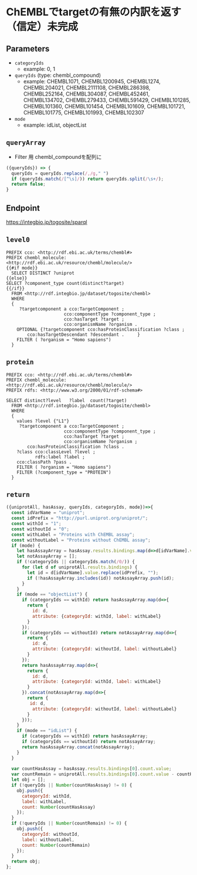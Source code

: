 # ChEMBLでtargetの有無の内訳を返す（信定）未完成

## Parameters

* `categoryIds`
  * example: 0, 1
* `queryIds` (type: chembl_compound)
  * example: CHEMBL1071, CHEMBL1200945, CHEMBL1274, CHEMBL204021, CHEMBL2111108, CHEMBL286398, CHEMBL252164, CHEMBL304087, CHEMBL452461, CHEMBL134702, CHEMBL279433, CHEMBL591429, CHEMBL101285, CHEMBL101360, CHEMBL101454, CHEMBL101609, CHEMBL101721, CHEMBL101775, CHEMBL101993, CHEMBL102307
* `mode`
  * example: idList, objectList

## `queryArray`
- Filter 用 chembl_compoundを配列に
```javascript
({queryIds}) => {
  queryIds = queryIds.replace(/,/g," ")
  if (queryIds.match(/[^\s]/)) return queryIds.split(/\s+/);
  return false;
}
```

## Endpoint
https://integbio.jp/togosite/sparql

## `level0`

```sparql
PREFIX cco: <http://rdf.ebi.ac.uk/terms/chembl#>
PREFIX chembl_molecule: <http://rdf.ebi.ac.uk/resource/chembl/molecule/>
{{#if mode}}
  SELECT DISTINCT ?uniprot
{{else}}
SELECT ?component_type count(distinct?target)   
{{/if}}
  FROM <http://rdf.integbio.jp/dataset/togosite/chembl> 
  WHERE
  {
     ?targetcomponent a cco:TargetComponent ;
                      cco:componentType ?component_type ;
                      cco:hasTarget ?target ;
                      cco:organismName ?organism .
    OPTIONAL {?targetcomponent cco:hasProteinClassification ?class ;
        cco:hasTargetDescendant ?descendant .     }
    FILTER ( ?organism = "Homo sapiens")
  }
```

## `protein`

```sparql
PREFIX cco: <http://rdf.ebi.ac.uk/terms/chembl#>
PREFIX chembl_molecule: <http://rdf.ebi.ac.uk/resource/chembl/molecule/>
PREFIX rdfs: <http://www.w3.org/2000/01/rdf-schema#>

SELECT distinct?level   ?label  count(?target)
  FROM <http://rdf.integbio.jp/dataset/togosite/chembl> 
  WHERE
  {
    values ?level {"L1"}
     ?targetcomponent a cco:TargetComponent ;
                      cco:componentType ?component_type ;
                      cco:hasTarget ?target ;
                      cco:organismName ?organism ;
        cco:hasProteinClassification ?class .    
    ?class cco:classLevel ?level ;
           rdfs:label ?label ;
    cco:classPath ?pass .
    FILTER ( ?organism = "Homo sapiens")
    FILTER (?component_type = "PROTEIN")
  }
```

## `return`

```javascript
({uniprotAll, hasAssay, queryIds, categoryIds, mode})=>{
  const idVarName = "uniprot";
  const idPrefix = "http://purl.uniprot.org/uniprot/";
  const withId = "1";
  const withoutId = "0";
  const withLabel = "Proteins with ChEMBL assay";
  const withoutLabel = "Proteins without ChEMBL assay";
  if (mode) {
    let hasAssayArray = hasAssay.results.bindings.map(d=>d[idVarName].value.replace(idPrefix, ""));
    let notAssayArray = [];
    if (!categoryIds || categoryIds.match(/0/)) {
      for (let d of uniprotAll.results.bindings) {
        let id = d[idVarName].value.replace(idPrefix, "");
        if (!hasAssayArray.includes(id)) notAssayArray.push(id);
      }
    }
    if (mode == "objectList") {
      if (categoryIds == withId) return hasAssayArray.map(d=>{
        return {
          id: d,
          attribute: {categoryId: withId, label: withLabel}
        }
      });
      if (categoryIds == withoutId) return notAssayArray.map(d=>{
        return {
          id: d,
          attribute: {categoryId: withoutId, label: withoutLabel}
        }
      });
      return hasAssayArray.map(d=>{
        return {
          id: d,
          attribute: {categoryId: withId, label: withLabel}
        }
      }).concat(notAssayArray.map(d=>{
        return {
         id: d,
          attribute: {categoryId: withoutId, label: withoutLabel}
        }
      }));
    }
    if (mode == "idList") {
      if (categoryIds == withId) return hasAssayArray;
      if (categoryIds == withoutId) return notAssayArray;
      return hasAssayArray.concat(notAssayArray);  
    }
  }
      
  var countHasAssay = hasAssay.results.bindings[0].count.value;
  var countRemain = uniprotAll.results.bindings[0].count.value - countHasAssay;
  let obj = [];
  if (!queryIds || Number(countHasAssay) != 0) {
    obj.push({
      categoryId: withId, 
      label: withLabel, 
      count: Number(countHasAssay)
    });
  }
  if (!queryIds || Number(countRemain) != 0) {
    obj.push({
      categoryId: withoutId, 
      label: withoutLabel, 
      count: Number(countRemain)
    });
  }
  return obj;
};	
```